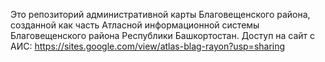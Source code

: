 Это репозиторий административной карты Благовещенского района, созданной как часть Атласной информационной системы Благовещенского района Республики Башкортостан.
Доступ на сайт с АИС: https://sites.google.com/view/atlas-blag-rayon?usp=sharing
